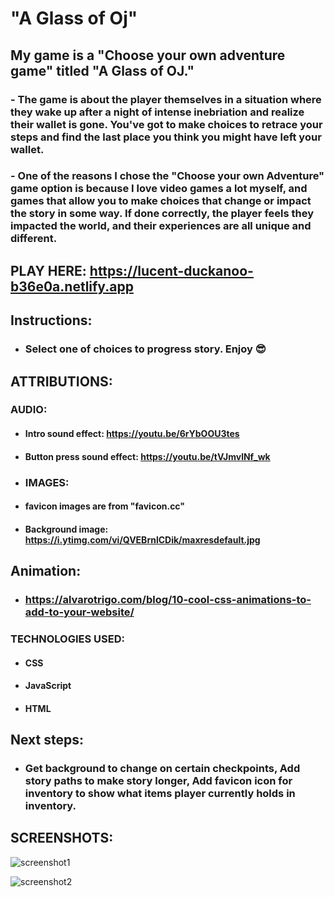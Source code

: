 # "A Glass of Oj"
## My game is a "Choose your own adventure game" titled "A Glass of OJ."
 ### - The game is about the player themselves in a situation where they wake up after a night of intense inebriation and realize their wallet is gone. You've got to make choices to retrace your steps and find the last place you think you might have left your wallet.
### - One of the reasons I chose the "Choose your own Adventure" game option is because I love video games a lot myself, and games that allow you to make choices that change or impact the story in some way. If done correctly, the player feels they impacted the world, and their experiences are all unique and different.

## PLAY HERE: https://lucent-duckanoo-b36e0a.netlify.app

## Instructions: 
- ### Select one of choices to progress story. Enjoy 😎

## ATTRIBUTIONS:

 ### AUDIO:

- #### Intro sound effect: https://youtu.be/6rYbOOU3tes

- #### Button press sound effect: https://youtu.be/tVJmvlNf_wk

- ### IMAGES: 

- #### favicon images are from "favicon.cc"

- #### Background image: https://i.ytimg.com/vi/QVEBrnlCDik/maxresdefault.jpg

## Animation:  
- ### https://alvarotrigo.com/blog/10-cool-css-animations-to-add-to-your-website/

### TECHNOLOGIES USED:
- #### CSS
- #### JavaScript
- #### HTML

## Next steps:
- ### Get background to change on certain checkpoints, Add story paths to make story longer, Add favicon icon for inventory to show what items player currently holds in inventory.

## SCREENSHOTS:


![screenshot1](https://user-images.githubusercontent.com/110790998/230401685-090fa7c5-34b0-4fc6-beab-c3c145ea98f7.png)

![screenshot2](https://user-images.githubusercontent.com/110790998/230401699-b08223a3-15f9-4b32-a479-0927d441f232.png)                             